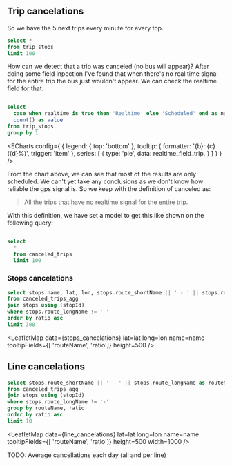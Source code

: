 ## Trip cancelations

So we have the 5 next trips every minute for every top.

```sql trip_stops
select *
from trip_stops
limit 100
```

How can we detect that a trip was canceled (no bus will appear)? After doing some field inpection I've found that when there's no real time signal for the entire trip the bus just wouldn't appear. We can check the realtime field for that.

```sql realtime_field_trip

select
  case when realtime is true then 'Realtime' else 'Scheduled' end as name,
  count() as value
from trip_stops
group by 1
```

<ECharts config={
{
legend: {
top: 'bottom'
},
tooltip: {
formatter: '{b}: {c} ({d}%)',
trigger: 'item'
},
series: [
{
type: 'pie',
data: realtime_field_trip,
}
]
}
}
/>

From the chart above, we can see that most of the results are only scheduled. We can't yet take any conclusions as we don't know how reliable the gps signal is. So we keep with the definition of canceled as:

> All the trips that have no realtime signal for the entire trip.

With this definition, we have set a model to get this like shown on the following query:

```sql canceled_trips

select
  *
  from canceled_trips
  limit 100
```

### Stops cancelations

```sql stops_cancelations
select stops.name, lat, lon, stops.route_shortName || ' - ' || stops.route_longName as routeName, ratio
from canceled_trips_agg
join stops using (stopId)
where stops.route_longName != '-'
order by ratio asc
limit 300
```


<LeafletMap
data={stops_cancelations}
lat=lat
long=lon
name=name
tooltipFields={[ 'routeName', 'ratio']}
height=500
/>

## Line cancelations

```sql line_cancelations
select stops.route_shortName || ' - ' || stops.route_longName as routeName, avg(ratio) as ratio, first(lon) as lon, first(lat) as lat
from canceled_trips_agg
join stops using (stopId)
where stops.route_longName != '-'
group by routeName, ratio
order by ratio asc
limit 10
```

<LeafletMap
data={line_cancelations}
lat=lat
long=lon
name=name
tooltipFields={[ 'routeName', 'ratio']}
height=500
width=1000
/>


TODO: Average cancellations each day (all and per line)